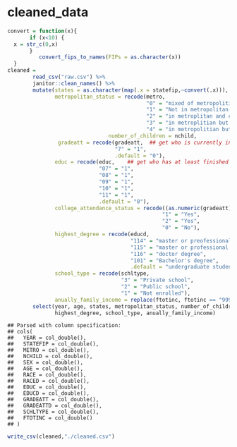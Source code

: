cleaned\_data
================

``` r
convert = function(x){
       if (x<10) {
  x = str_c(0,x) 
       }
          convert_fips_to_names(FIPs = as.character(x)) 
  }
cleaned = 
        read_csv("raw.csv") %>% 
        janitor::clean_names() %>% 
        mutate(states = as.character(map(.x = statefip,~convert(.x))), ##output is a list, convert to  characters
               metropolitan_status = recode(metro, 
                                            "0" = "mixed of metropolitian status", 
                                            "1" = "Not in metropolitan area",
                                            "2" = "in metroplitan and central city",
                                            "3" = "in metroplitian but not in central city",
                                            "4" = "in metropolitian but mixed of central city"),
                                number_of_children = nchild,
                gradeatt = recode(gradeatt,  ## get who is currently in his/her freshman year
                                  "7" = "1",
                                  .default = "0"),
               educ = recode(educ,    ## get who has at least finished the freshman year
                             "07" = "1",
                             "08" = "1",
                             "09" = "1",
                             "10" = "1",
                             "11" = "1",
                             .default = "0"),
               college_attendance_status = recode((as.numeric(gradeatt) + as.numeric(educ)), 
                                                 "1" = "Yes",
                                                 "2" = "Yes",
                                                 "0" = "No"),
               highest_degree = recode(educd, 
                                       "114" = "master or preofessional degree",
                                       "115" = "master or professional degree",
                                       "116" = "doctor degree",
                                       "101" = "Bachelor's degree",
                                       .default = "undergraduate student or below"),
               school_type = recode(schltype,
                                    "3" = "Private school",
                                    "2" = "Public school",
                                    "1" = "Not enrolled"),
               anually_family_income = replace(ftotinc, ftotinc == "9999999", NA)) %>% 
        select(year, age, states, metropolitan_status, number_of_children, college_attendance_status,
               highest_degree, school_type, anually_family_income)
```

    ## Parsed with column specification:
    ## cols(
    ##   YEAR = col_double(),
    ##   STATEFIP = col_double(),
    ##   METRO = col_double(),
    ##   NCHILD = col_double(),
    ##   SEX = col_double(),
    ##   AGE = col_double(),
    ##   RACE = col_double(),
    ##   RACED = col_double(),
    ##   EDUC = col_double(),
    ##   EDUCD = col_double(),
    ##   GRADEATT = col_double(),
    ##   GRADEATTD = col_double(),
    ##   SCHLTYPE = col_double(),
    ##   FTOTINC = col_double()
    ## )

``` r
write_csv(cleaned,"./cleaned.csv")
```
